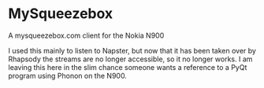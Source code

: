 MySqueezebox
============

A mysqueezebox.com client for the Nokia N900

I used this mainly to listen to Napster, but now that it has been taken over by Rhapsody the streams are no longer accessible, so it no longer works. I am leaving this here in the slim chance someone wants a reference to a PyQt program using Phonon on the N900.